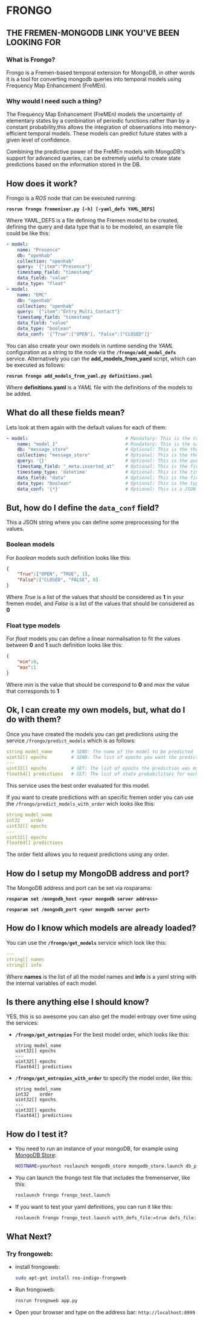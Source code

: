 # FRONGO
## THE FREMEN-MONGODB LINK YOU'VE BEEN LOOKING FOR
### What is Frongo?

Frongo is a Fremen-based temporal extension for MongoDB, in other words it is a tool for converting mongodb queries into temporal models using Frequency Map Enhancement (FreMEn).

### Why would I need such a thing?

The Frequency Map Enhancement (FreMEn) models the uncertainty of elementary states by a combination of periodic functions rather than by a constant probability,this allows the integration of observations into memory-efficient temporal models. These models can predict future states with a given level of confidence. 

Combining the predictive power of the FreMEn models with MongoDB's support for advanced queries,
can be extremely useful to create state predictions based on the information stored in the DB.

## How does it work?

Frongo is a *ROS* node that can be executed running:

**`rosrun frongo fremeniser.py [-h] [-yaml_defs YAML_DEFS]`**

Where YAML_DEFS is a file defining the Fremen model to be created, defining the query and data type that is to be modeled, an example file could be like this:

```YAML
- model:
    name: "Presence"
    db: "openhab"
    collection: "openhab"
    query: '{"item":"Presence"}'
    timestamp_field: "timestamp"
    data_field: "value"
    data_type: "float"
- model:
    name: "EMC"
    db: "openhab"
    collection: "openhab"
    query: '{"item":"Entry_Multi_Contact"}'
    timestamp_field: "timestamp"
    data_field: "value"
    data_type: "boolean"
    data_conf: '{"True":["OPEN"], "False":["CLOSED"]}'
```

You can also create your own models in runtime sending the *YAML* configuration as a string to the node via the  **`/frongo/add_model_defs`** service. Alternatively you can the **add_models_from_yaml** script, which can be executed as follows:

**`rosrun frongo add_models_from_yaml.py definitions.yaml`**

Where **definitions.yaml** is a *YAML* file with the definitions of the models to be added.

## What do all these fields mean?

Lets look at them again with the default values for each of them:


```YAML
- model:                                    # Mandatory: This is the root definition of a new model
    name: "model_1"                         # Mandatory: This is the name of the model you *MUST* define this value
    db: "message_store"                     # Optional: This is the the db name for the query
    collection: "message_store"             # Optional: This is the the collection name for the query
    query: '{}'                             # Optional: This is the query to be made
    timestamp_field: "_meta.inserted_at"    # Optional: This is the field where the timestamp is within the entry
    timestamp_type: 'datetime'              # Optional: This is the timestamp type it can either be 'datetime' for datetime objects or 'int' for epoch values
    data_field: "data"                      # Optional: This is the field where the value to be modeled is found
    data_type: "boolean"                    # Optional: This is the type of the data to be modeled you can have 'boolean' values for true or false or 'float' for values between 0 and 1
    data_conf: '{*}'                        # Optional: This is a JSON string where you can define some preprocessing for the values * See next section for understanding its set-up
```

## But, how do I define the `data_conf` field?

This a JSON string where you can define some preprocessing for the values.

### Boolean models 
For *boolean* models such definition looks like this:

```JSON
{
    "True":["OPEN", "TRUE", 1], 
    "False":["CLOSED", "FALSE", 0]
}
```
Where *True* is a list of the values that should be considered as **1** in your fremen model, and *False* is a list of the values that should be considered as **0**

### Float type models

For *float* models you can define a linear normalisation to fit the values between **0** and **1** such definition looks like this:

```JSON
{
    "mim":0, 
    "max":1
}
```

Where *min* is the value that should be correspond to **0** and  *max* the value that corresponds to **1**

## Ok, I can create my own models, but, what do I do with them?

Once you have created the models you can get predictions using the service `/frongo/predict_models` which is as follows:

```YAML
string model_name       # SEND: The name of the model to be predicted
uint32[] epochs         # SEND: The list of epochs you want the prediction for
---
uint32[] epochs         # GET: The list of epochs the prediction was made for
float64[] predictions   # GET: The list of state probabilities for each epoch on the top list
```
This service uses the best order evaluated for this model.

If you want to create predictions with an specific fremen order you can use the `/frongo/predict_models_with_order` wich looks like this:

```YAML
string model_name
int32    order
uint32[] epochs
---
uint32[] epochs
float64[] predictions
```

The order field allows you to request predictions using any order.


## How do I setup my MongoDB address and port?

The MongoDB address and port can be set via rosparams:

**`rosparam set /mongodb_host <your mongodb server address>`**

**`rosparam set /mongodb_port <your mongodb server port>`**

## How do I know which models are already loaded?

You can use the **`/frongo/get_models`** service which look like this:

```YAML
---
string[] names
string[] info
```

Where **names** is the list of all the model names and **info** is a yaml string with the internal variables of each model.

## Is there anything else I should know?

YES, this is so awesome you can also get the model entropy over time using the services:

* **`/frongo/get_entropies`** For the best model order, which looks like this:

    ```
    string model_name
    uint32[] epochs
    ---
    uint32[] epochs
    float64[] predictions
    ```

* **`/frongo/get_entropies_with_order`** to specify the model order, like this:

    ```
    string model_name
    int32    order
    uint32[] epochs
    ---
    uint32[] epochs
    float64[] predictions
    ```
## How do I test it?

* You need to run an instance of your mongoDB, for example using [MongoDB Store](https://github.com/strands-project/mongodb_store):
    ```bash
    HOSTNAME=yourhost roslaunch mongodb_store mongodb_store.launch db_path:=/path/to/db db_port:=62345
    ```
* You can launch the frongo test file that includes the fremenserver, like this:
    ```bash
    roslaunch frongo frongo_test.launch
    ```
* If you want to test your yaml definitions, you can run it like this:
    ```bash
    roslaunch frongo frongo_test.launch with_defs_file:=true defs_file:='path_to_your_yaml_file' 
    ```

## What Next?

### Try frongoweb:
* install frongoweb:
    ```bash
    sudo apt-get install ros-indigo-frongoweb
    ```
* Run frongoweb:
    ```bash
    rosrun frongoweb app.py
    ```
* Open your browser and type on the address bar: `http://localhost:8999`
